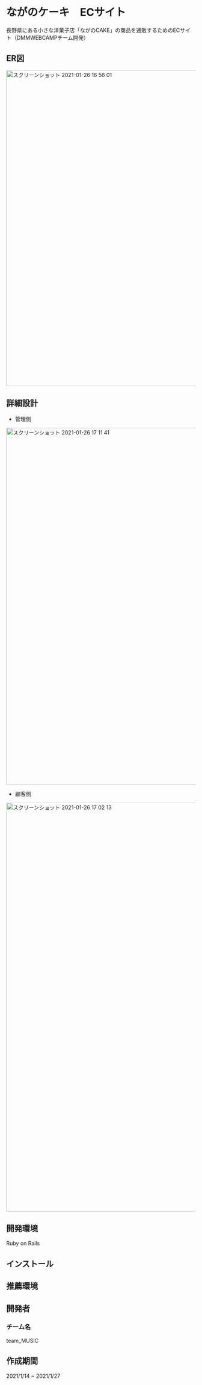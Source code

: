 # ながのケーキ　ECサイト
長野県にある小さな洋菓子店「ながのCAKE」の商品を通販するためのECサイト（DMMWEBCAMPチーム開発）

## ER図
<img width="840" alt="スクリーンショット 2021-01-26 16 56 01" src="https://user-images.githubusercontent.com/73943851/105818654-856e6780-5ffa-11eb-884e-6b3a207f39f3.png">


## 詳細設計
* 管理側
<img width="949" alt="スクリーンショット 2021-01-26 17 11 41" src="https://user-images.githubusercontent.com/73943851/105819012-f44bc080-5ffa-11eb-9619-968bac3d91d2.png">

* 顧客側
<img width="1087" alt="スクリーンショット 2021-01-26 17 02 13" src="https://user-images.githubusercontent.com/73943851/105819151-2b21d680-5ffb-11eb-8104-1c9ee86389f9.png">


## 開発環境
Ruby on Rails

## インストール

## 推薦環境

## 開発者
### チーム名
team_MUSIC

## 作成期間
2021/1/14 ~ 2021/1/27